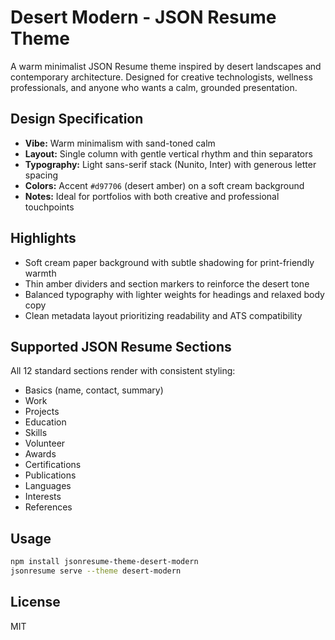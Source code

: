 # Desert Modern - JSON Resume Theme

A warm minimalist JSON Resume theme inspired by desert landscapes and contemporary architecture. Designed for creative technologists, wellness professionals, and anyone who wants a calm, grounded presentation.

## Design Specification

- **Vibe:** Warm minimalism with sand-toned calm
- **Layout:** Single column with gentle vertical rhythm and thin separators
- **Typography:** Light sans-serif stack (Nunito, Inter) with generous letter spacing
- **Colors:** Accent `#d97706` (desert amber) on a soft cream background
- **Notes:** Ideal for portfolios with both creative and professional touchpoints

## Highlights

- Soft cream paper background with subtle shadowing for print-friendly warmth
- Thin amber dividers and section markers to reinforce the desert tone
- Balanced typography with lighter weights for headings and relaxed body copy
- Clean metadata layout prioritizing readability and ATS compatibility

## Supported JSON Resume Sections

All 12 standard sections render with consistent styling:

- Basics (name, contact, summary)
- Work
- Projects
- Education
- Skills
- Volunteer
- Awards
- Certifications
- Publications
- Languages
- Interests
- References

## Usage

```bash
npm install jsonresume-theme-desert-modern
jsonresume serve --theme desert-modern
```

## License

MIT
